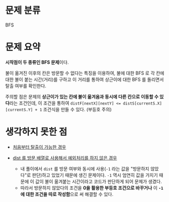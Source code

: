 # 문제 분류

BFS

# 문제 요약

**시작점이 두 종류인 BFS 문제**이다.

불이 옮겨진 이후의 칸은 방문할 수 없다는 특징을 이용하여, 불에 대한 BFS 로 각 칸에 대한 불이 붙는 시간(거리)를 구하고 이 거리를 통하여 상근이에 대한 BFS 를 돌리면서 탈출 여부를 확인한다.

주의할 점은 문제의 **상근이가 있는 칸에 불이 옮겨옴과 동시에 다른 칸으로 이동할 수 있다**라는 조건인데, 이 조건을 통하여 `distF[nextX][nextY] <= distS[currentS.X][currentS.Y] + 1` 조건식을 만들 수 있다. (부등호 주의)

# 생각하지 못한 점

- [처음부터 탈출이 가능한 경우](https://www.acmicpc.net/board/view/103429)

- [dist 를 방문 배열로 사용해서 예외처리를 하지 않은 경우](https://www.acmicpc.net/board/view/77034)
  - 내 풀이에서 `dist` 를 방문 여부와 동시에 사용(`-1` 라는 값을 "방문하지 않았다"로 판단)하고 있었기 때문에 생긴 문제이다. `-1` 역시 엄연히 값을 가지기 때문에 이 값이 불이 옮겨붙는 시간이라고 코드가 판단하게 되어 문제가 생겼다.
  - 따라서 방문하지 않았다의 조건을 **0을 활용한 부등호 조건으로 바꾸거나** 이 **`-1` 에 대한 조건을 따로 작성함**으로 써 해결할 수 있다.
